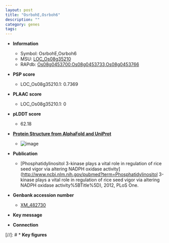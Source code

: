 ```yaml
---
layout: post
title: "OsrbohE,Osrboh6"
description: ""
category: genes
tags: 
---
```


* **Information**  
    + Symbol: OsrbohE,Osrboh6  
    + MSU: [LOC_Os08g35210](http://rice.plantbiology.msu.edu/cgi-bin/ORF_infopage.cgi?orf=LOC_Os08g35210)  
    + RAPdb: [Os08g0453700](http://rapdb.dna.affrc.go.jp/viewer/gbrowse_details/irgsp1?name=Os08g0453700),[Os08g0453733](http://rapdb.dna.affrc.go.jp/viewer/gbrowse_details/irgsp1?name=Os08g0453733),[Os08g0453766](http://rapdb.dna.affrc.go.jp/viewer/gbrowse_details/irgsp1?name=Os08g0453766)  

* **PSP score**  
    + LOC_Os08g35210.1: 0.7369 

* **PLAAC score**  
    + LOC_Os08g35210.1: 0 

* **pLDDT score**
    + 62.18

* **[Protein Structure from AlphaFold and UniProt](https://www.uniprot.org/uniprotkb/Q0J595/entry#structure)**
    + ![image](https://ricepsp.github.io/images/Q0/AF-Q0J595-F1.png)

* **Publication**  
    + [Phosphatidylinositol 3-kinase plays a vital role in regulation of rice seed vigor via altering NADPH oxidase activity](http://www.ncbi.nlm.nih.gov/pubmed?term=Phosphatidylinositol 3-kinase plays a vital role in regulation of rice seed vigor via altering NADPH oxidase activity%5BTitle%5D), 2012, PLoS One.

* **Genbank accession number**  
    + [XM_482730](http://www.ncbi.nlm.nih.gov/nuccore/XM_482730)

* **Key message**  

* **Connection**  

[//]: # * **Key figures**  


